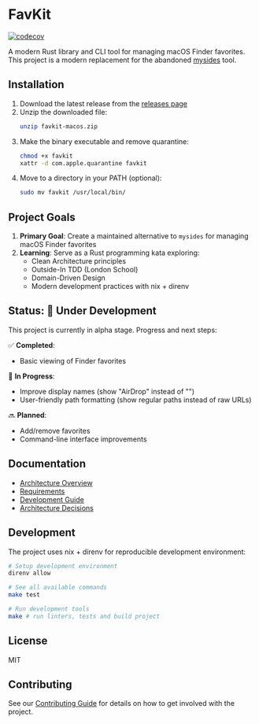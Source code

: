 # FavKit

[![codecov](https://codecov.io/gh/screwyprof/favkit/graph/badge.svg?token=B5ARXL56RN)](https://codecov.io/gh/screwyprof/favkit)

A modern Rust library and CLI tool for managing macOS Finder favorites. This project is a modern replacement for the abandoned [mysides](https://github.com/mosen/mysides) tool.

## Installation

1. Download the latest release from the [releases page](https://github.com/screwyprof/favkit/releases)
2. Unzip the downloaded file:
   ```bash
   unzip favkit-macos.zip
   ```
3. Make the binary executable and remove quarantine:
   ```bash
   chmod +x favkit
   xattr -d com.apple.quarantine favkit
   ```
4. Move to a directory in your PATH (optional):
   ```bash
   sudo mv favkit /usr/local/bin/
   ```

## Project Goals

1. **Primary Goal**: Create a maintained alternative to `mysides` for managing macOS Finder favorites
2. **Learning**: Serve as a Rust programming kata exploring:
   - Clean Architecture principles
   - Outside-In TDD (London School)
   - Domain-Driven Design
   - Modern development practices with nix + direnv

## Status: 🚧 Under Development

This project is currently in alpha stage. Progress and next steps:

✅ **Completed**:
- Basic viewing of Finder favorites

🚧 **In Progress**:
- Improve display names (show "AirDrop" instead of "<no name>")
- User-friendly path formatting (show regular paths instead of raw URLs)

🔜 **Planned**:
- Add/remove favorites
- Command-line interface improvements

## Documentation

- [Architecture Overview](docs/architecture.md)
- [Requirements](docs/requirements.md)
- [Development Guide](docs/development.md)
- [Architecture Decisions](docs/adr/)

## Development

The project uses nix + direnv for reproducible development environment:

```bash
# Setup development environment
direnv allow

# See all available commands
make test

# Run development tools
make # run linters, tests and build project
```

## License

MIT

## Contributing

See our [Contributing Guide](CONTRIBUTING.md) for details on how to get involved with the project.